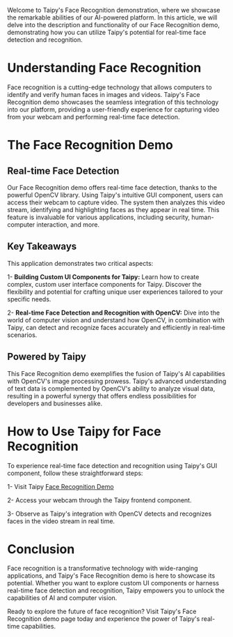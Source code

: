 Welcome to Taipy's Face Recognition demonstration, where we showcase the remarkable abilities of our AI-powered platform. In this article, we will delve into the description and functionality of our Face Recognition demo, demonstrating how you can utilize Taipy's potential for real-time face detection and recognition.


# Understanding Face Recognition
Face recognition is a cutting-edge technology that allows computers to identify and verify human faces in images and videos. Taipy's Face Recognition demo showcases the seamless integration of this technology into our platform, providing a user-friendly experience for capturing video from your webcam and performing real-time face detection.

# The Face Recognition Demo
## Real-time Face Detection
Our Face Recognition demo offers real-time face detection, thanks to the powerful OpenCV library. Using Taipy's intuitive GUI component, users can access their webcam to capture video. The system then analyzes this video stream, identifying and highlighting faces as they appear in real time. This feature is invaluable for various applications, including security, human-computer interaction, and more.

## Key Takeaways
This application demonstrates two critical aspects:

1- **Building Custom UI Components for Taipy:** Learn how to create complex, custom user interface components for Taipy. Discover the flexibility and potential for crafting unique user experiences tailored to your specific needs.

2- **Real-time Face Detection and Recognition with OpenCV:** Dive into the world of computer vision and understand how OpenCV, in combination with Taipy, can detect and recognize faces accurately and efficiently in real-time scenarios.

## Powered by Taipy
This Face Recognition demo exemplifies the fusion of Taipy's AI capabilities with OpenCV's image processing prowess. Taipy's advanced understanding of text data is complemented by OpenCV's ability to analyze visual data, resulting in a powerful synergy that offers endless possibilities for developers and businesses alike.

# How to Use Taipy for Face Recognition
To experience real-time face detection and recognition using Taipy's GUI component, follow these straightforward steps:

1- Visit Taipy [Face Recognition Demo ](https://face-recognition.taipy.cloud/)

2- Access your webcam through the Taipy frontend component.

3- Observe as Taipy's integration with OpenCV detects and recognizes faces in the video stream in real time.

# Conclusion
Face recognition is a transformative technology with wide-ranging applications, and Taipy's Face Recognition demo is here to showcase its potential. Whether you want to explore custom UI components or harness real-time face detection and recognition, Taipy empowers you to unlock the capabilities of AI and computer vision.

Ready to explore the future of face recognition? Visit Taipy's Face Recognition demo page today and experience the power of Taipy's real-time capabilities.
